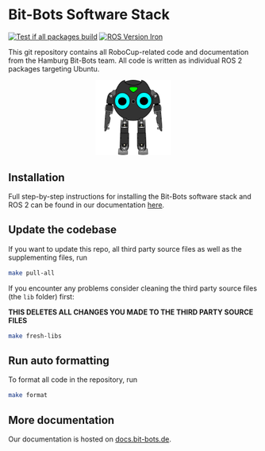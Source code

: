 

# Bit-Bots Software Stack

[![Test if all packages build](https://github.com/bit-bots/bitbots_main/actions/workflows/build.yml/badge.svg)](https://github.com/bit-bots/bitbots_main/actions/workflows/build.yml)
[![ROS Version Iron](https://img.shields.io/badge/ROS%20Version-Iron-ab8c71)](https://docs.ros.org/en/iron/index.html)

This git repository contains all RoboCup-related code and documentation from the Hamburg Bit-Bots team.
All code is written as individual ROS 2 packages targeting Ubuntu.

<p align="center">
  <img width="30%" src="logo.png" alt="marimba playing robot" />
</p>

## Installation

Full step-by-step instructions for installing the Bit-Bots software stack and ROS 2 can be found in our documentation [here](https://doku.bit-bots.de/meta/manual/tutorials/install_software_ros2.html).


## Update the codebase

If you want to update this repo, all third party source files as well as the supplementing files, run

``` bash
make pull-all
```

If you encounter any problems consider cleaning the third party source files (the `lib` folder) first:

**THIS DELETES ALL CHANGES YOU MADE TO THE THIRD PARTY SOURCE FILES**

``` bash
make fresh-libs
```

## Run auto formatting

To format all code in the repository, run

``` bash
make format
```

## More documentation

Our documentation is hosted on [docs.bit-bots.de](https://docs.bit-bots.de/).
